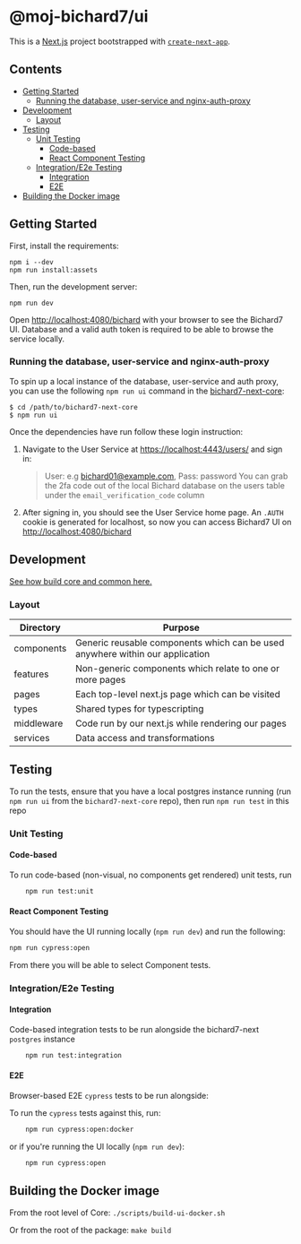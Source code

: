 # @moj-bichard7/ui<!-- omit from toc -->

This is a [Next.js](https://nextjs.org/) project bootstrapped with [`create-next-app`](https://github.com/vercel/next.js/tree/canary/packages/create-next-app).

## Contents<!-- omit from toc -->

- [Getting Started](#getting-started)
  - [Running the database, user-service and nginx-auth-proxy](#running-the-database-user-service-and-nginx-auth-proxy)
- [Development](#development)
  - [Layout](#layout)
- [Testing](#testing)
  - [Unit Testing](#unit-testing)
    - [Code-based](#code-based)
    - [React Component Testing](#react-component-testing)
  - [Integration/E2e Testing](#integratione2e-testing)
    - [Integration](#integration)
    - [E2E](#e2e)
- [Building the Docker image](#building-the-docker-image)

## Getting Started

First, install the requirements:

```shell
npm i --dev
npm run install:assets
```

Then, run the development server:

```shell
npm run dev
```

Open [http://localhost:4080/bichard](http://localhost:4080/bichard) with your browser to see the Bichard7 UI. Database and a valid auth token is required to be able to browse the service locally.

### Running the database, user-service and nginx-auth-proxy

To spin up a local instance of the database, user-service and auth proxy, you can use the following `npm run ui` command in the [bichard7-next-core](https://github.com/ministryofjustice/bichard7-next-core):

```shell
$ cd /path/to/bichard7-next-core
$ npm run ui
```

Once the dependencies have run follow these login instruction:

1. Navigate to the User Service at [https://localhost:4443/users/](https://localhost:4443/users/) and sign in:
   > User: e.g bichard01@example.com, Pass: password
   > You can grab the 2fa code out of the local Bichard database on the users table under the `email_verification_code` column
1. After signing in, you should see the User Service home page. An `.AUTH` cookie is generated for localhost, so now you can access Bichard7 UI on [http://localhost:4080/bichard](http://localhost:4080/bichard)

## Development

[See how build core and common here.](https://github.com/ministryofjustice/bichard7-next-core#running-packages-locally)

### Layout

| Directory  | Purpose                                                                       |
| ---------- | ----------------------------------------------------------------------------- |
| components | Generic reusable components which can be used anywhere within our application |
| features   | Non-generic components which relate to one or more pages                      |
| pages      | Each top-level next.js page which can be visited                              |
| types      | Shared types for typescripting                                                |
| middleware | Code run by our next.js while rendering our pages                             |
| services   | Data access and transformations                                               |

## Testing

To run the tests, ensure that you have a local postgres instance running (run `npm run ui` from the `bichard7-next-core` repo),
then run `npm run test` in this repo

### Unit Testing

#### Code-based

To run code-based (non-visual, no components get rendered) unit tests, run

```bash
    npm run test:unit
```

#### React Component Testing

You should have the UI running locally (`npm run dev`) and run the following:

```bash
npm run cypress:open
```

From there you will be able to select Component tests.

### Integration/E2e Testing

#### Integration

Code-based integration tests to be run alongside the bichard7-next `postgres` instance

```bash
    npm run test:integration
```

#### E2E

Browser-based E2E `cypress` tests to be run alongside:

To run the `cypress` tests against this, run:

```bash
    npm run cypress:open:docker
```

or if you're running the UI locally (`npm run dev`):

```bash
    npm run cypress:open
```

## Building the Docker image

From the root level of Core: `./scripts/build-ui-docker.sh`

Or from the root of the package: `make build`

